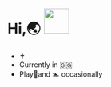 # Hi,🌏 <img src="https://raw.githubusercontent.com/MartinHeinz/MartinHeinz/master/wave.gif" width="50px">

- ✝️
- Currently in 🇸🇬
- Play🏸and 🏊 occasionally